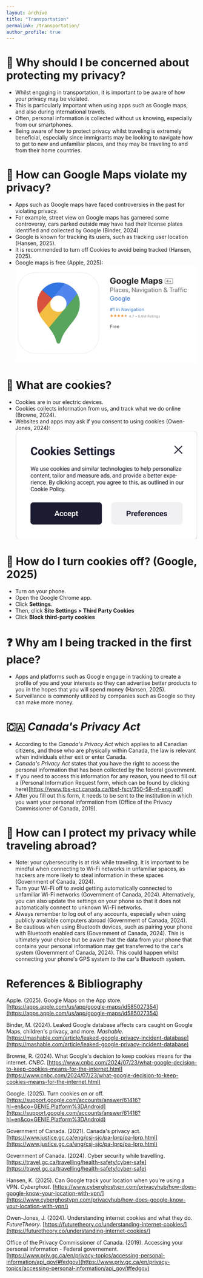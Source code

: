 ```yaml
---
layout: archive
title: "Transportation"
permalink: /transportation/
author_profile: true
---
```

# 🤷 Why should I be concerned about protecting my privacy?
- Whilst engaging in transportation, it is important to be aware of how your privacy may be violated.
- This is particularly important when using apps such as Google maps, and also during international travels.
- Often, personal information is collected without us knowing, especially from our smartphones.
- Being aware of how to protect privacy whilst traveling is extremely beneficial, especially since immigrants may be looking to navigate how to get to new and unfamiliar places, and they may be traveling to and from their home countries.

# 📱 How can Google Maps violate my privacy?
- Apps such as Google maps have faced controversies in the past for violating privacy.
- For example, street view on Google maps has garnered some controversy, cars parked outside may have had their license plates identified and collected by Google (Binder, 2024)
- Google is known for tracking its users, such as tracking user location (Hansen, 2025).
- It is recommended to turn off Cookies to avoid being tracked (Hansen, 2025).
- Google maps is free (Apple, 2025):
![Google Image](../images/google.png)

# 📳 What are cookies?
- Cookies are in our electric devices.
- Cookies collects information from us, and track what we do online (Browne, 2024).
- Websites and apps may ask if you consent to using cookies (Owen-Jones, 2024):
![Cookies Image](../images/cookies.png)

# 📵 How do I turn cookies off? (Google, 2025)
- Turn on your phone.
- Open the Google Chrome app.
- Click **Settings**.
- Then, click **Site Settings > Third Party Cookies**
- Click **Block third-party cookies**

# ❓ Why am I being tracked in the first place?
- Apps and platforms such as Google engage in tracking to create a profile of you and your interests so they can advertise better products to you in the hopes that you will spend money (Hansen, 2025).
- Surveillance is commonly utilized by companies such as Google so they can make more money.

# 🇨🇦 *Canada's Privacy Act*
- According to the *Canada's Privacy Act* which applies to all Canadian citizens, and those who are physically within Canada, the law is relevant when individuals either exit or enter Canada.
- *Canada's Privacy Act* states that you have the right to access the personal information that has been collected by the federal government.
- If you need to access this information for any reason, you need to fill out a (Personal Information Request form, which can be found by clicking here)[https://www.tbs-sct.canada.ca/tbsf-fsct/350-58-nf-eng.pdf]
- After you fill out this form, it needs to be sent to the institution in which you want your personal information from (Office of the Privacy Commissioner of Canada, 2019).

# 🛫 How can I protect my privacy while traveling abroad?
- Note: your cybersecurity is at risk while traveling. It is important to be mindful when connecting to Wi-Fi networks in unfamiliar spaces, as hackers are more likely to steal information in these spaces (Government of Canada, 2024).
- Turn your Wi-Fi off to avoid getting automatically connected to unfamiliar Wi-Fi networks (Government of Canada, 2024). Alternatively, you can also update the settings on your phone so that it does not automatically connect to unknown Wi-Fi networks.
- Always remember to log out of any accounts, especially when using publicly available computers abroad (Government of Canada, 2024).
- Be cautious when using Bluetooth devices, such as pairing your phone with Bluetooth enabled cars (Government of Canada, 2024). This is ultimately your choice but be aware that the data from your phone that contains your personal information may get transferred to the car's system (Government of Canada, 2024). This could happen whilst connecting your phone's GPS system to the car's Bluetooth system.

# References & Bibliography
Apple. (2025). Google Maps on the App store. [https://apps.apple.com/us/app/google-maps/id585027354](https://apps.apple.com/us/app/google-maps/id585027354)

Binder, M. (2024). Leaked Google database affects cars caught on Google Maps, children's privacy, and more. *Mashable*. [https://mashable.com/article/leaked-google-privacy-incident-database](https://mashable.com/article/leaked-google-privacy-incident-database)

Browne, R. (2024). What Google's decision to keep cookies means for the internet. *CNBC*. [https://www.cnbc.com/2024/07/23/what-google-decision-to-keep-cookies-means-for-the-internet.html](https://www.cnbc.com/2024/07/23/what-google-decision-to-keep-cookies-means-for-the-internet.html)

Google. (2025). Turn cookies on or off. [https://support.google.com/accounts/answer/61416?hl=en&co=GENIE.Platform%3DAndroid](https://support.google.com/accounts/answer/61416?hl=en&co=GENIE.Platform%3DAndroid)

Government of Canada. (2021). Canada's privacy act. [https://www.justice.gc.ca/eng/csj-sjc/pa-lprp/pa-lprp.html](https://www.justice.gc.ca/eng/csj-sjc/pa-lprp/pa-lprp.html)

Government of Canada. (2024). Cyber security while travelling. [https://travel.gc.ca/travelling/health-safety/cyber-safe](https://travel.gc.ca/travelling/health-safety/cyber-safe)

Hansen, K. (2025). Can Google track your location when you're using a VPN. *Cyberghost*. [https://www.cyberghostvpn.com/privacyhub/how-does-google-know-your-location-with-vpn/](https://www.cyberghostvpn.com/privacyhub/how-does-google-know-your-location-with-vpn/)

Owen-Jones, J. (2024). Understanding internet cookies and what they do. *FutureTheory*. [https://futuretheory.co/understanding-internet-cookies/](https://futuretheory.co/understanding-internet-cookies/)

Office of the Privacy Commissioner of Canada. (2019). Accessing your personal information - Federal governement. [https://www.priv.gc.ca/en/privacy-topics/accessing-personal-information/api_gov/#fedgov](https://www.priv.gc.ca/en/privacy-topics/accessing-personal-information/api_gov/#fedgov)
